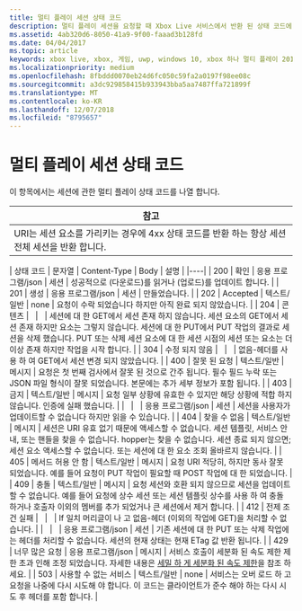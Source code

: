 ```yaml
---
title: 멀티 플레이 세션 상태 코드
description: 멀티 플레이 세션을 요청할 때 Xbox Live 서비스에서 반환 된 상태 코드에 설명 합니다.
ms.assetid: 4ab320d6-8050-41a9-9f00-faaad3b128fd
ms.date: 04/04/2017
ms.topic: article
keywords: xbox live, xbox, 게임, uwp, windows 10, xbox 하나 멀티 플레이 2015 년 상태 코드, 세션
ms.localizationpriority: medium
ms.openlocfilehash: 8fbddd0070eb24d6fc050c59fa2a0197f98ee08c
ms.sourcegitcommit: a3dc929858415b933943bba5aa7487ffa721899f
ms.translationtype: MT
ms.contentlocale: ko-KR
ms.lasthandoff: 12/07/2018
ms.locfileid: "8795657"
---
```

# <a name="multiplayer-session-status-codes"></a>멀티 플레이 세션 상태 코드

이 항목에서는 세션에 관한 멀티 플레이 상태 코드를 나열 합니다.

| 참고                                                                                                         |
|---------------------------------------------------------------------------------------------------------------------------|
| URI는 세션 요소를 가리키는 경우에 4xx 상태 코드를 반환 하는 항상 세션 전체 세션을 반환 합니다. |


| 상태 코드 | 문자열              | Content-Type     | Body    | 설명 |
|----|
| 200         | 확인                  | 응용 프로그램/json | 세션 | 성공적으로 (다운로드)를 읽거나 (업로드)를 업데이트 합니다.                                                                                                                                                                                                                                                                                                             |
| 201         | 생성             | 응용 프로그램/json | 세션 | 만들었습니다.                                                                                                                                                                                                                                                                                                                                 |
| 202         | Accepted            | 텍스트/일반       | none    | 요청이 수락 되었습니다 하지만 아직 완료 되지 않았습니다.                                                                                                                                                                                                                                                                                             |
| 204         | 콘텐츠          |                  |         | 세션에 대 한 GET에서 세션 존재 하지 않습니다. 세션 요소의 GET에서 세션 존재 하지만 요소는 그렇지 않습니다. 세션에 대 한 PUT에서 PUT 작업의 결과로 세션을 삭제 했습니다. PUT 또는 삭제 세션 요소에 대 한 세션 시점의 세션 또는 요소는 더 이상 존재 하지만 작업을 시작 합니다. |
| 304         | 수정 되지 않음        |                  |         | 없음-헤더를 사용 하 여 GET에서 세션 변경 되지 않았습니다.                                                                                                                                                                                                                                                                                        |
| 400         | 잘못 된 요청         | 텍스트/일반       | 메시지 | 요청은 첫 번째 검사에서 잘못 된 것으로 간주 됩니다. 필수 필드 누락 또는 JSON 파일 형식이 잘못 되었습니다. 본문에는 추가 세부 정보가 포함 됩니다.                                                                                                                                                                                        |
| 403         | 금지           | 텍스트/일반       | 메시지 | 요청 일부 상황에 유효한 수 있지만 해당 상황에 적합 하지 않습니다. 인증에 실패 했습니다.                                                                                                                                                                                                                                                |
|             |                     | 응용 프로그램/json | 세션 | 세션을 사용자가 업데이트할 수 없습니다 하지만 읽을 수 있습니다.                                                                                                                                                                                                                                                                                           |
| 404         | 찾을 수 없음           | 텍스트/일반       | 메시지 | 세션은 URI 유효 없기 때문에 액세스할 수 없습니다. 세션 템플릿, 서비스 안내, 또는 핸들을 찾을 수 없습니다. hopper는 찾을 수 없습니다. 세션 종료 되지 않으면; 세션 요소 액세스할 수 없습니다. 또는 세션에 대 한 요소 조회 올바르지 않습니다.                                                                                 |
| 405         | 메서드 허용 안 함  | 텍스트/일반       | 메시지 | 요청 URI 적당히, 하지만 동사 잘못 되었습니다. 예를 들어 요청이 PUT 작업이 필요할 때 POST 작업에 대 한 되었습니다.                                                                                                                                                                                                                 |
| 409         | 충돌            | 텍스트/일반       | 메시지 | 요청 세션와 호환 되지 않으므로 세션을 업데이트할 수 없습니다. 예를 들어 요청에 상수 세션 또는 세션 템플릿 상수를 사용 하 여 충돌 하거나 호출자 이외의 멤버를 추가 되었거나 큰 세션에서 제거 합니다.                                                                         |
| 412         | 전제 조건 실패 |                  |         | If 일치 머리글이 나 고 없음-헤더 (이외의 작업에 GET)을 처리할 수 없습니다.                                                                                                                                                                                                                                           |
|             |                     | 응용 프로그램/json | 세션 | 기존 세션에 대 한 PUT 또는 삭제 작업에는 헤더를 처리할 수 없습니다. 세션의 현재 상태는 현재 ETag 값 반환 됩니다.                                                                                                                                                                      |
| 429 | 너무 많은 요청 | 응용 프로그램/json | 메시지 | 서비스 호출이 세분화 된 속도 제한 제한 초과 인해 조정 되었습니다. 자세한 내용은 [세밀 하 게 세분화 된 속도 제한](../../using-xbox-live/best-practices/fine-grained-rate-limiting.md)을 참조 하세요. |
| 503         | 사용할 수 없는 서비스 | 텍스트/일반       | none    | 서비스는 오버 로드 하 고 요청을 나중에 다시 시도해 야 합니다. 이 코드는 클라이언트가 준수 해야 하는 다시 시도 후 헤더를 포함 합니다.                                                                                                                                                                                                              |
